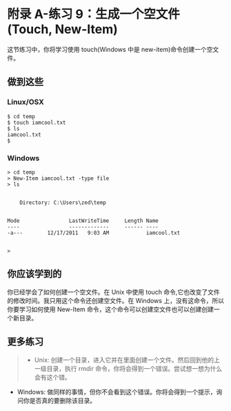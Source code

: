 # 附录 A-练习 9：生成一个空文件(Touch, New-Item)
这节练习中，你将学习使用 touch(Windows 中是 new-item)命令创建一个空文件。

## 做到这些

### Linux/OSX

```
$ cd temp
$ touch iamcool.txt
$ ls
iamcool.txt
$
```

### Windows

```
> cd temp
> New-Item iamcool.txt -type file
> ls


    Directory: C:\Users\zed\temp


Mode                LastWriteTime     Length Name
----                -------------     ------ ----
-a---        12/17/2011   9:03 AM            iamcool.txt


>
```

## 你应该学到的

你已经学会了如何创建一个空文件。在 Unix 中使用 touch 命令,它也改变了文件的修改时间。我只用这个命令还创建空文件。在 Windows 上，没有这命令，所以你要学习如何使用 New-Item 命令，这个命令可以创建空文件也可以创建创建一个新目录。

## 更多练习

> - Unix: 创建一个目录，进入它并在里面创建一个文件。然后回到他的上一级目录，执行 rmdir 命令，你将会得到一个错误。尝试想一想为什么会有这个错。
- Windows: 做同样的事情，但你不会看到这个错误。你将会得到一个提示，询问你是否真的要删除该目录。